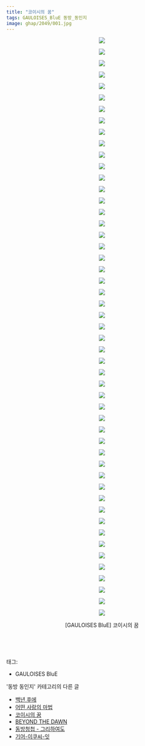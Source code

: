 ```yaml
---
title: "코이시의 꿈"
tags: GAULOISES_BluE 동방_동인지
image: ghap/2049/001.jpg
---
```

<div class="article">
<p style="text-align: center; clear: none; float: none;"><img src="{{ site.nasurl }}/ghap/2049/001.jpg"/></p>
<p style="text-align: center; clear: none; float: none;"><img src="{{ site.nasurl }}/ghap/2049/002.jpg"/></p>
<p style="text-align: center; clear: none; float: none;"><img src="{{ site.nasurl }}/ghap/2049/003.jpg"/></p>
<p style="text-align: center; clear: none; float: none;"><img src="{{ site.nasurl }}/ghap/2049/004.jpg"/></p>
<p style="text-align: center; clear: none; float: none;"><img src="{{ site.nasurl }}/ghap/2049/005.jpg"/></p>
<p style="text-align: center; clear: none; float: none;"><img src="{{ site.nasurl }}/ghap/2049/006.jpg"/></p>
<p style="text-align: center; clear: none; float: none;"><img src="{{ site.nasurl }}/ghap/2049/007.jpg"/></p>
<p style="text-align: center; clear: none; float: none;"><img src="{{ site.nasurl }}/ghap/2049/008.jpg"/></p>
<p style="text-align: center; clear: none; float: none;"><img src="{{ site.nasurl }}/ghap/2049/009.jpg"/></p>
<p style="text-align: center; clear: none; float: none;"><img src="{{ site.nasurl }}/ghap/2049/010.jpg"/></p>
<p style="text-align: center; clear: none; float: none;"><img src="{{ site.nasurl }}/ghap/2049/011.jpg"/></p>
<p style="text-align: center; clear: none; float: none;"><img src="{{ site.nasurl }}/ghap/2049/012.jpg"/></p>
<p style="text-align: center; clear: none; float: none;"><img src="{{ site.nasurl }}/ghap/2049/013.jpg"/></p>
<p style="text-align: center; clear: none; float: none;"><img src="{{ site.nasurl }}/ghap/2049/014.jpg"/></p>
<p style="text-align: center; clear: none; float: none;"><img src="{{ site.nasurl }}/ghap/2049/015.jpg"/></p>
<p style="text-align: center; clear: none; float: none;"><img src="{{ site.nasurl }}/ghap/2049/016.jpg"/></p>
<p style="text-align: center; clear: none; float: none;"><img src="{{ site.nasurl }}/ghap/2049/017.jpg"/></p>
<p style="text-align: center; clear: none; float: none;"><img src="{{ site.nasurl }}/ghap/2049/018.jpg"/></p>
<p style="text-align: center; clear: none; float: none;"><img src="{{ site.nasurl }}/ghap/2049/019.jpg"/></p>
<p style="text-align: center; clear: none; float: none;"><img src="{{ site.nasurl }}/ghap/2049/020.jpg"/></p>
<p style="text-align: center; clear: none; float: none;"><img src="{{ site.nasurl }}/ghap/2049/021.jpg"/></p>
<p style="text-align: center; clear: none; float: none;"><img src="{{ site.nasurl }}/ghap/2049/022.jpg"/></p>
<p style="text-align: center; clear: none; float: none;"><img src="{{ site.nasurl }}/ghap/2049/023.jpg"/></p>
<p style="text-align: center; clear: none; float: none;"><img src="{{ site.nasurl }}/ghap/2049/024.jpg"/></p>
<p style="text-align: center; clear: none; float: none;"><img src="{{ site.nasurl }}/ghap/2049/025.jpg"/></p>
<p style="text-align: center; clear: none; float: none;"><img src="{{ site.nasurl }}/ghap/2049/026.jpg"/></p>
<p style="text-align: center; clear: none; float: none;"><img src="{{ site.nasurl }}/ghap/2049/027.jpg"/></p>
<p style="text-align: center; clear: none; float: none;"><img src="{{ site.nasurl }}/ghap/2049/028.jpg"/></p>
<p style="text-align: center; clear: none; float: none;"><img src="{{ site.nasurl }}/ghap/2049/029.jpg"/></p>
<p style="text-align: center; clear: none; float: none;"><img src="{{ site.nasurl }}/ghap/2049/030.jpg"/></p>
<p style="text-align: center; clear: none; float: none;"><img src="{{ site.nasurl }}/ghap/2049/031.jpg"/></p>
<p style="text-align: center; clear: none; float: none;"><img src="{{ site.nasurl }}/ghap/2049/032.jpg"/></p>
<p style="text-align: center; clear: none; float: none;"><img src="{{ site.nasurl }}/ghap/2049/033.jpg"/></p>
<p style="text-align: center; clear: none; float: none;"><img src="{{ site.nasurl }}/ghap/2049/034.jpg"/></p>
<p style="text-align: center; clear: none; float: none;"><img src="{{ site.nasurl }}/ghap/2049/035.jpg"/></p>
<p style="text-align: center; clear: none; float: none;"><img src="{{ site.nasurl }}/ghap/2049/036.jpg"/></p>
<p style="text-align: center; clear: none; float: none;"><img src="{{ site.nasurl }}/ghap/2049/037.jpg"/></p>
<p style="text-align: center; clear: none; float: none;"><img src="{{ site.nasurl }}/ghap/2049/038.jpg"/></p>
<p style="text-align: center; clear: none; float: none;"><img src="{{ site.nasurl }}/ghap/2049/039.jpg"/></p>
<p style="text-align: center; clear: none; float: none;"><img src="{{ site.nasurl }}/ghap/2049/040.jpg"/></p>
<p style="text-align: center; clear: none; float: none;"><img src="{{ site.nasurl }}/ghap/2049/041.jpg"/></p>
<p style="text-align: center; clear: none; float: none;"><img src="{{ site.nasurl }}/ghap/2049/042.jpg"/></p>
<p style="text-align: center; clear: none; float: none;"><img src="{{ site.nasurl }}/ghap/2049/043.jpg"/></p>
<p style="text-align: center; clear: none; float: none;"><img src="{{ site.nasurl }}/ghap/2049/044.jpg"/></p>
<p style="text-align: center; clear: none; float: none;"><img src="{{ site.nasurl }}/ghap/2049/045.jpg"/></p>
<p style="text-align: center; clear: none; float: none;"><img src="{{ site.nasurl }}/ghap/2049/046.jpg"/></p>
<p style="text-align: center; clear: none; float: none;"><img src="{{ site.nasurl }}/ghap/2049/047.jpg"/></p>
<p style="text-align: center; clear: none; float: none;"><img src="{{ site.nasurl }}/ghap/2049/048.jpg"/></p>
<p style="text-align: center; clear: none; float: none;"><img src="{{ site.nasurl }}/ghap/2049/049.jpg"/></p>
<p style="text-align: center; clear: none; float: none;"><img src="{{ site.nasurl }}/ghap/2049/050.jpg"/></p>
<p style="text-align: center; clear: none; float: none;"><img src="{{ site.nasurl }}/ghap/2049/051.jpg"/></p>
<p style="text-align: center; clear: none; float: none;">[GAULOISES BluE] 코이시의 꿈</p>
<p style="text-align: center; clear: none; float: none;"><br/></p>
<p><br/></p>
</div><div class="tagTrail">
<p>태그: </p>
<ul>
<li>GAULOISES BluE</li>
</ul>
</div><div class="another">
<p>'동방 동인지' 카테고리의 다른 글</p>
<ul>
<li><a href="/2016-09-08-ghap_2051">백년 후에</a></li>
<li><a href="/2016-09-08-ghap_2050">어떤 사랑의 마법</a></li>
<li><a href="/2016-09-08-ghap_2049">코이시의 꿈</a></li>
<li><a href="/2016-09-07-ghap_2043">BEYOND THE DAWN</a></li>
<li><a href="/2016-09-07-ghap_2042">동방청첩 - 그리하여도</a></li>
<li><a href="/2016-09-07-ghap_2041">기어-이쿠씨-잇</a></li>
</ul>
</div><div class="cb_module cb_fluid">
<div class="cb_wrt cb_profile">
</div><!-- commentList close -->
</div>